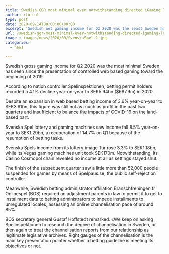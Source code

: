 ```yaml
---
title: Swedish GGR most minimal ever notwithstanding directed iGaming launch
author: xforeal 
type: post
date: 2020-09-14T00:00:00+00:00
excerpt: 'Swedish net gaming income for Q2 2020 was the least Sweden has seen since the presentation of managed internet gaming toward the beginning of 2019 '
url: /swedish-ggr-most-minimal-ever-notwithstanding-directed-igaming-launch/
image : images/news/2020/09/SvenskaSpel-2.jpg
categories:
  - news

---
```

Swedish gross gaming income for Q2 2020 was the most minimal Sweden has seen since the presentation of controlled web based gaming toward the beginning of 2019. 

According to nation controller Spelinspektionen, betting permit holders recorded a 4.1&percnt; decline year-on-year to SEK5.94bn ($687.9m) in 2020. 

Despite an expansion in web based betting income of 3.6&percnt; year-on-year to SEK3.61bn, this figure was still not as much as profit in the past two quarters and insufficient to balance the impacts of COVID-19 on the land-based part. 

Svenska Spel lottery and gaming machines saw income fall 8.5&percnt; year-on-year to SEK1.29bn, a recuperation of 14.7&percnt; on Q1 because of the resumption of betting tasks. 

Svenska Spels income from its lottery image Tur rose 3.3&percnt; to SEK1.18bn, while its Vegas gaming machines unit took SEK170m. Notwithstanding, its Casino Cosmopol chain revealed no income at all as settings stayed shut. 

The finish of the subsequent quarter saw a little more than 52,000 people suspended for games by means of Spelpaus.se, the public self-rejection controller. 

Meanwhile, Swedish betting administrator affiliation Branschfreningen fr Onlinespel (BOS) required an adjustment parents in law to permit it to get to installment data to betting administrators to impede installments to unregulated locales, assessing an online channelisation pace of around 85&percnt;. 

BOS secretary general Gustaf Hoffstedt remarked: &#171;We keep on asking Spelinspektionen to research the degree of channelisation in Sweden, or then again to treat the channelisation reports from our relationship as legitimate legislative archives. Right gauges of the channelisation is the main key presentation pointer whether a betting guideline is meeting its objectives or not.